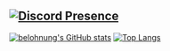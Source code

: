 [![Discord Presence](https://lanyard-profile-readme.vercel.app/api/500465501462331393)](https://discord.com/users/500465501462331393)
-------
[![belohnung's GitHub stats](https://github-readme-stats.vercel.app/api?username=ConditionedHair&theme=dark&show_icons=true)](https://github.com/anuraghazra/github-readme-stats)
[![Top Langs](https://github-readme-stats.vercel.app/api/top-langs/?username=ConditionedHair&theme=dark&show_icons=true)](https://github.com/anuraghazra/github-readme-stats)

